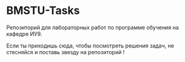 # BMSTU-Tasks
Репозиторий для лабораторных работ по программе обучения на кафедре ИУ9.

Если ты приходишь сюда, чтобы посмотреть решения задач, не стесняйся и поставь звезду на репозиторий !
